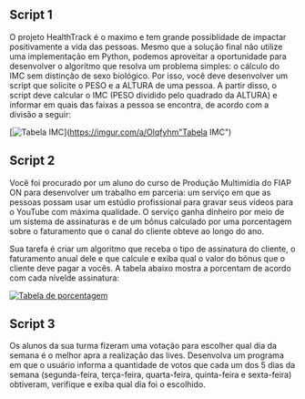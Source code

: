 ## Script 1

O projeto HealthTrack é o maximo e tem grande possiblidade de impactar positivamente a vida das pessoas. Mesmo que a solução final não utilize uma implementação em Python, podemos aproveitar a oportunidade para desenvolver o algoritmo que resolva um problema simples: o cálculo do IMC sem distinção de sexo biológico. Por isso, você deve desenvolver um script que solicite o PESO e a ALTURA de uma pessoa. A partir disso, o script deve calcular o IMC (PESO dividido pelo quadrado da ALTURA) e informar em quais das faixas a pessoa se encontra, de acordo com a divisão a seguir:

[![Tabela IMC](https://imgur.com/a/Olqfyhm "Tabela IMC")](https://imgur.com/a/Olqfyhm"Tabela IMC")

## Script 2

Você foi procurado por um aluno do curso de Produção Multimídia do FIAP ON para desenvolver um trabalho em parceria: um serviço em que as pessoas possam usar um estúdio profissional para gravar seus vídeos para o YouTube com máxima qualidade. O serviço ganha dinheiro por meio de um sistema de assinaturas e de um bônus calculado por uma porcentagem sobre o faturamento que o canal do cliente obteve ao longo do ano.

Sua tarefa é criar um algoritmo que receba o tipo de assinatura do cliente, o faturamento anual dele e que calcule e exiba qual o valor do bônus que o cliente deve pagar a vocês. A tabela abaixo mostra a porcentam de acordo com cada nívelde assinatura:

[![Tabela de porcentagem](https://imgur.com/a/028DdMW "Tabela de porcentagem")](https://imgur.com/a/028DdMW "Tabela de porcentagem")

## Script 3

Os alunos da sua turma fizeram uma votação para escolher qual dia da semana é o melhor apra a realização das lives. Desenvolva um programa em que o usuário informa a quantidade de votos que cada um dos 5 dias da semana (segunda-feira, terça-feira, quarta-feira, quinta-feira e sexta-feira) obtiveram, verifique e exiba qual dia foi o escolhido.
